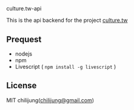 #
culture.tw-api

This is the api backend for the project [culture.tw](https://github.com/chilijung/culture.tw)

## Prequest

- nodejs
- npm
- Livescript ( `npm install -g livescript` )

## License

MIT chilijung(chilijung@gmail.com)
